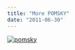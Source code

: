 ```yaml
---
title: "More POMSKY"
date: "2011-06-30"
---
```


[![](http://nickfoden.files.wordpress.com/2011/06/pomsky.jpg "pomsky")](http://nickfoden.files.wordpress.com/2011/06/pomsky.jpg)
